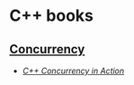 # C++ books

## [Concurrency](./books/concurrency/)

* [_C++ Concurrency in Action_](./books/concurrency/C++%20Concurrency%20in%20Action.pdf)